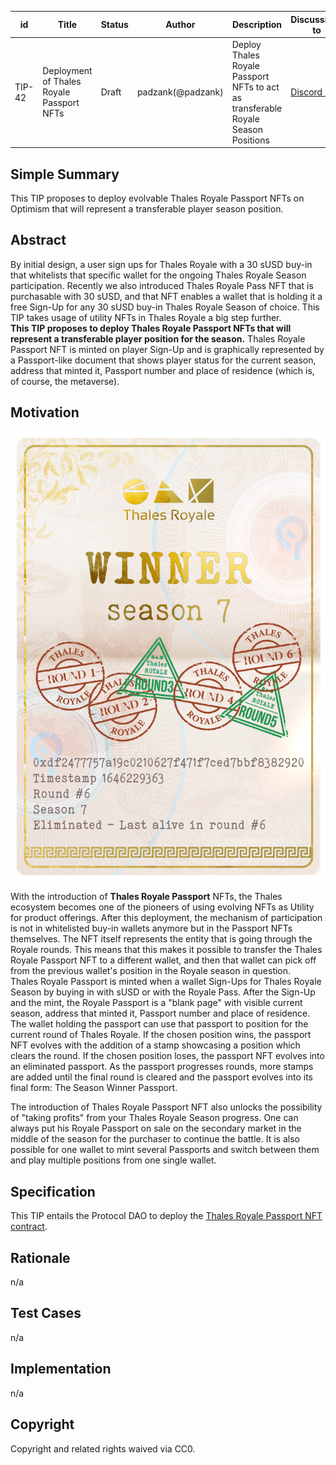 | id | Title | Status | Author | Description | Discussions to | Created |
| ----------- | ----------- | ----------- | ----------- | ----------- | ----------- | ----------- |
| TIP-42 |  Deployment of Thales Royale Passport NFTs | Draft | padzank(@padzank) | Deploy Thales Royale Passport NFTs to act as transferable Royale Season Positions | [Discord URL](https://discord.gg/hHH7EJf8M5) | 2022-04-09
 
## Simple Summary
 
This TIP proposes to deploy evolvable Thales Royale Passport NFTs on Optimism that will represent a transferable player season position.
 
## Abstract
 
By initial design, a user sign ups for Thales Royale with a 30 sUSD buy-in that whitelists that specific wallet for the ongoing Thales Royale Season participation. Recently we also introduced Thales Royale Pass NFT that is purchasable with 30 sUSD, and that NFT enables a wallet that is holding it a free Sign-Up for any 30 sUSD buy-in Thales Royale Season of choice. This TIP takes usage of utility NFTs in Thales Royale a big step further.  
**This TIP proposes to deploy Thales Royale Passport NFTs that will represent a transferable player position for the season.** Thales Royale Passport NFT is minted on player Sign-Up and is graphically represented by a Passport-like document that shows player status for the current season, address that minted it, Passport number and place of residence (which is, of course, the metaverse).
 
## Motivation
 
![Winner Passport](./images/3.png)
 
 With the introduction of **Thales Royale Passport** NFTs, the Thales ecosystem becomes one of the pioneers of using evolving NFTs as Utility for product offerings. After this deployment, the mechanism of participation is not in whitelisted buy-in wallets anymore but in the Passport NFTs themselves. The NFT itself represents the entity that is going through the Royale rounds. This means that this makes it  possible to transfer the Thales Royale Passport NFT to a different wallet, and then that wallet can pick off from  the previous wallet's position in the Royale season in question.  
 Thales Royale Passport is minted when a wallet Sign-Ups for Thales Royale Season by buying in with sUSD or with the Royale Pass. After the Sign-Up and the mint, the Royale Passport is a "blank page" with visible current season, address that minted it, Passport number and place of residence. The wallet holding the passport can use that passport to position for the current round of Thales Royale.  If the chosen position wins, the passport NFT evolves with the addition of a stamp showcasing a position which clears the round. If the chosen position loses, the passport NFT evolves into an eliminated passport. As the passport progresses rounds, more stamps are added until the final round is cleared and the passport evolves into its final form: The Season Winner Passport.  
 
The introduction of Thales Royale Passport NFT also unlocks the possibility of "taking profits" from your Thales Royale Season progress.  One can always put his Royale Passport on sale on the secondary market in the middle of the season for the purchaser to continue the battle.  It is also possible for one wallet to mint several Passports and switch between them and play multiple positions from one single wallet.  
 
## Specification
 
This TIP entails the Protocol DAO to deploy the [Thales Royale Passport NFT contract](https://github.com/thales-markets/contracts/blob/main/contracts/ThalesRoyale/ThalesRoyalePassport.sol).
 
## Rationale
 
n/a
 
## Test Cases
 
n/a
 
## Implementation
 
n/a
 
## Copyright
 
Copyright and related rights waived via CC0.

